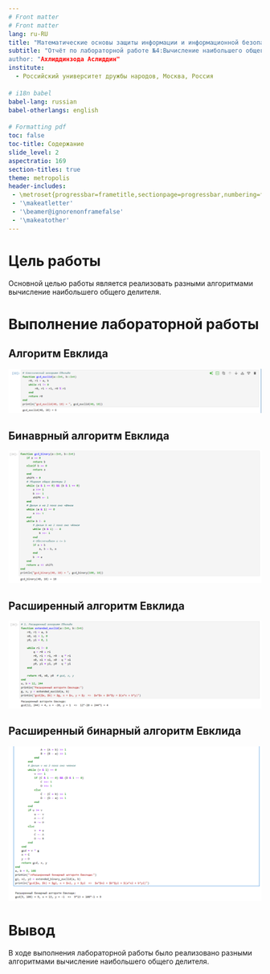 ```yaml
---
# Front matter
# Front matter
lang: ru-RU
title: "Математические основы защиты информации и информационной безопасности"
subtitle: "Отчёт по лабораторной работе №4:Вычисление наибольшего общего 
author: "Ахлиддинзода Аслиддин"
institute:
  - Российский университет дружбы народов, Москва, Россия

# i18n babel
babel-lang: russian
babel-otherlangs: english

# Formatting pdf
toc: false
toc-title: Содержание
slide_level: 2
aspectratio: 169
section-titles: true
theme: metropolis
header-includes:
 - \metroset{progressbar=frametitle,sectionpage=progressbar,numbering=fraction}
 - '\makeatletter'
 - '\beamer@ignorenonframefalse'
 - '\makeatother'
---
```


# Цель работы
Основной целью работы является реализовать разными алгоритмами вычисление наибольшего общего делителя.

# Выполнение лабораторной работы

## Алгоритм Евклида
![](image/1.PNG)

## Бинаврный алгоритм Евклида
![](image/2.PNG)

## Расширенный алгоритм Евклида
![](image/3.PNG)

## Расширенный бинарный алгоритм Евклида
![](image/4.PNG)

# Вывод
В ходе выполнения лабораторной работы было реализовано разными алгоритмами вычисление наибольшего общего делителя.